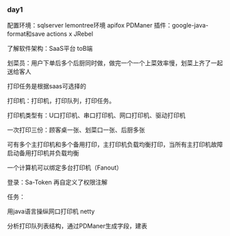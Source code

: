 ### day1

配置环境：sqlserver  lemontree环境  apifox  PDManer  插件：google-java-format和save actions x  JRebel



了解软件架构：SaaS平台 toB端 



划菜员：用户下单后多个后厨同时做，做完一个一个上菜效率慢，划菜上齐了一起送给客人



打印任务是根据saas可选择的

打印机：打印机，打印队列，打印任务。

打印机类型有：U口打印机、串口打印机、网口打印机、驱动打印机

一次打印三份：顾客桌一张、划菜口一张、后厨多张

可有多个主打印机和多个备用打印，主打印机负载均衡打印，当所有主打印机故障启动备用打印机并负载均衡

一个计算机可以绑定多台打印机（Fanout）



登录：Sa-Token 再自定义了权限注解



任务：

用java语言操纵网口打印机 netty

分析打印队列表结构，通过PDManer生成字段，建表